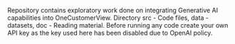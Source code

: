 Repository contains exploratory work done on integrating Generative AI capabilities into OneCustomerView. Directory src - Code files, data - datasets, doc - Reading material. 
Before running any code create your own API key as the key used here has been disabled due to OpenAI policy. 
